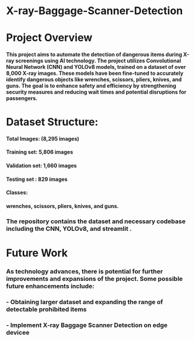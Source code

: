 # X-ray-Baggage-Scanner-Detection

# Project Overview
#### This project aims to automate the detection of dangerous items during X-ray screenings using AI technology. The project utilizes Convolutional Neural Network (CNN) and YOLOv8 models, trained on a dataset of over 8,000 X-ray images. These models have been fine-tuned to accurately identify dangerous objects like wrenches, scissors, pliers, knives, and guns. The goal is to enhance safety and efficiency by strengthening security measures and reducing wait times and potential disruptions for passengers.


# Dataset Structure:
#### Total Images: (8,295 images)
#### Training set: 5,806 images
#### Validation set: 1,660 images
#### Testing set : 829 images

#### Classes:
#### wrenches, scissors, pliers, knives, and guns.

### The repository contains the dataset and necessary codebase including the CNN, YOLOv8, and streamlit . 

# Future Work
### As technology advances, there is potential for further improvements and expansions of the project. Some possible future enhancements include:

### - Obtaining larger dataset and expanding the range of detectable prohibited items
### - Implement  X-ray Baggage Scanner Detection on edge devicee


